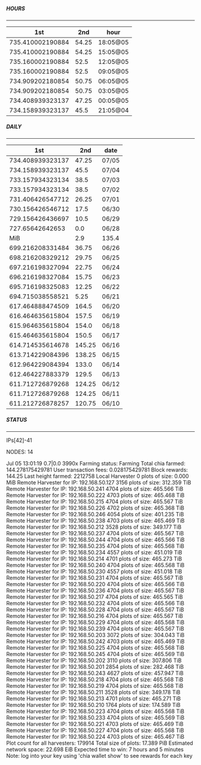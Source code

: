 ##### HOURS
-------

| 1st | 2nd | hour |
|---|----|-----|
|735.410002190884 | 54.25 | 18:05@05 |
|735.410002190884 | 54.25 | 15:05@05 |
|735.160002190884 | 52.5 | 12:05@05 |
|735.160002190884 | 52.5 | 09:05@05 |
|734.909202180854 | 50.75 | 06:05@05 |
|734.909202180854 | 50.75 | 03:05@05 |
|734.408939323137 | 47.25 | 00:05@05 |
|734.158939323137 | 45.5 | 21:05@04 |

##### DAILY
-------

| 1st | 2nd | date |
|---|----|-----|
|734.408939323137 | 47.25 | 07/05 |
|734.158939323137 | 45.5 | 07/04 |
|733.157934323134 | 38.5 | 07/03 |
|733.157934323134 | 38.5 | 07/02 |
|731.406426547712 | 26.25 | 07/01 |
|730.156426546712 | 17.5 | 06/30 |
|729.156426436697 | 10.5 | 06/29 |
|727.65642642653 | 0.0 | 06/28 |
|MiB | 2.9|135.4 | 06/27 |
|699.216208331484 | 36.75 | 06/26 |
|698.216208329212 | 29.75 | 06/25 |
|697.216198327094 | 22.75 | 06/24 |
|696.216198327084 | 15.75 | 06/23 |
|695.716198325083 | 12.25 | 06/22 |
|694.715038558521 | 5.25 | 06/21 |
|617.464888474509 | 164.5 | 06/20 |
|616.464635615804 | 157.5 | 06/19 |
|615.964635615804 | 154.0 | 06/18 |
|615.464635615804 | 150.5 | 06/17 |
|614.714535614678 | 145.25 | 06/16 |
|613.714229084396 | 138.25 | 06/15 |
|612.964229084394 | 133.0 | 06/14 |
|612.464227883379 | 129.5 | 06/13 |
|611.712726879268 | 124.25 | 06/12 |
|611.712726879268 | 124.25 | 06/11 |
|611.212726878257 | 120.75 | 06/10 |


##### STATUS
-------

IPs[42]-41

NODES: 14

Jul 05 13:01:19 0.7|0.0
3990x
Farming status: Farming
Total chia farmed: 144.278175429781
User transaction fees: 0.028175429781
Block rewards: 144.25
Last height farmed: 2212758
Local Harvester
   0 plots of size: 0.000 MiB
Remote Harvester for IP: 192.168.50.127
   3156 plots of size: 312.359 TiB
Remote Harvester for IP: 192.168.50.241
   4704 plots of size: 465.566 TiB
Remote Harvester for IP: 192.168.50.222
   4703 plots of size: 465.468 TiB
Remote Harvester for IP: 192.168.50.215
   4704 plots of size: 465.567 TiB
Remote Harvester for IP: 192.168.50.226
   4702 plots of size: 465.368 TiB
Remote Harvester for IP: 192.168.50.246
   4054 plots of size: 401.235 TiB
Remote Harvester for IP: 192.168.50.238
   4703 plots of size: 465.469 TiB
Remote Harvester for IP: 192.168.50.212
   3528 plots of size: 349.177 TiB
Remote Harvester for IP: 192.168.50.237
   4704 plots of size: 465.567 TiB
Remote Harvester for IP: 192.168.50.244
   4704 plots of size: 465.566 TiB
Remote Harvester for IP: 192.168.50.235
   4704 plots of size: 465.568 TiB
Remote Harvester for IP: 192.168.50.234
   4557 plots of size: 451.019 TiB
Remote Harvester for IP: 192.168.50.214
   4701 plots of size: 465.273 TiB
Remote Harvester for IP: 192.168.50.240
   4704 plots of size: 465.568 TiB
Remote Harvester for IP: 192.168.50.230
   4557 plots of size: 451.018 TiB
Remote Harvester for IP: 192.168.50.231
   4704 plots of size: 465.567 TiB
Remote Harvester for IP: 192.168.50.220
   4704 plots of size: 465.566 TiB
Remote Harvester for IP: 192.168.50.236
   4704 plots of size: 465.567 TiB
Remote Harvester for IP: 192.168.50.217
   4704 plots of size: 465.565 TiB
Remote Harvester for IP: 192.168.50.232
   4704 plots of size: 465.566 TiB
Remote Harvester for IP: 192.168.50.228
   4704 plots of size: 465.567 TiB
Remote Harvester for IP: 192.168.50.216
   4704 plots of size: 465.567 TiB
Remote Harvester for IP: 192.168.50.229
   4704 plots of size: 465.568 TiB
Remote Harvester for IP: 192.168.50.239
   4704 plots of size: 465.567 TiB
Remote Harvester for IP: 192.168.50.203
   3072 plots of size: 304.043 TiB
Remote Harvester for IP: 192.168.50.242
   4703 plots of size: 465.469 TiB
Remote Harvester for IP: 192.168.50.225
   4704 plots of size: 465.568 TiB
Remote Harvester for IP: 192.168.50.245
   4704 plots of size: 465.569 TiB
Remote Harvester for IP: 192.168.50.202
   3110 plots of size: 307.806 TiB
Remote Harvester for IP: 192.168.50.201
   2854 plots of size: 282.468 TiB
Remote Harvester for IP: 192.168.50.243
   4627 plots of size: 457.947 TiB
Remote Harvester for IP: 192.168.50.218
   4704 plots of size: 465.568 TiB
Remote Harvester for IP: 192.168.50.219
   4704 plots of size: 465.568 TiB
Remote Harvester for IP: 192.168.50.211
   3528 plots of size: 349.178 TiB
Remote Harvester for IP: 192.168.50.213
   4701 plots of size: 465.271 TiB
Remote Harvester for IP: 192.168.50.210
   1764 plots of size: 174.589 TiB
Remote Harvester for IP: 192.168.50.223
   4704 plots of size: 465.568 TiB
Remote Harvester for IP: 192.168.50.233
   4704 plots of size: 465.569 TiB
Remote Harvester for IP: 192.168.50.221
   4703 plots of size: 465.469 TiB
Remote Harvester for IP: 192.168.50.227
   4704 plots of size: 465.568 TiB
Remote Harvester for IP: 192.168.50.224
   4703 plots of size: 465.467 TiB
Plot count for all harvesters: 179914
Total size of plots: 17.389 PiB
Estimated network space: 22.698 EiB
Expected time to win: 7 hours and 5 minutes
Note: log into your key using 'chia wallet show' to see rewards for each key
